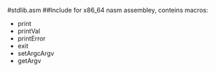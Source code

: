 #stdlib.asm
##Include for x86_64 nasm assembley, conteins macros:
* print
* printVal
* printError
* exit
* setArgcArgv
* getArgv

